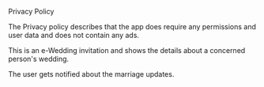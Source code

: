 Privacy Policy 

The Privacy policy describes that the app does require any permissions and user data and does not contain any ads.

This is an e-Wedding invitation and shows the details about a concerned person's wedding.

The user gets notified about the marriage updates.

